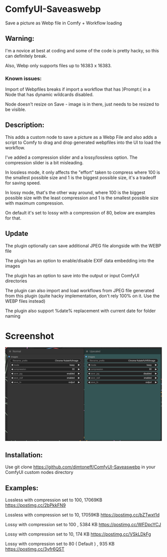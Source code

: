 # ComfyUI-Saveaswebp
Save a picture as Webp file in Comfy + Workflow loading

## Warning: 

I'm a novice at best at coding and some of the code is pretty hacky, so this can definitely break.

Also, Webp only supports files up to 16383 x 16383.

### Known issues:

Import of Webpfiles breaks if import a workflow that has }Prompt:{ in a Node that has dynamic wildcards disabled.


Node doesn't resize on Save - image is in there, just needs to be resized to be visible.

## Description:

This adds a custom node to save a picture as a Webp File and also adds a script to Comfy to drag and drop generated webpfiles into the UI to load the workflow.

I've added a compression slider and a lossy/lossless option. The compression slider is a bit misleading.

In lossless mode, it only affects the "effort" taken to compress where 100 is the smallest possible size and 1 is the biggest possible size, it's a tradeoff for saving speed.

In lossy mode, that's the other way around, where 100 is the biggest possible size with the least compression and 1 is the smallest possible size with maximum compression. 

On default it's set to lossy with a compression of 80, below are examples for that.

## Update

The plugin optionally can save additional JPEG file alongside with the WEBP file

The plugin has an option to enable/disable EXIF data embedding into the images

The plugin has an option to save into the output or input ComfyUI directories

The plugin can also import and load workflows from JPEG file generated from this plugin (quite hacky implementation, don't rely 100% on it. Use the WEBP files instead)

The plugin also support %date% replacement with current date for folder naming

# Screenshot

![image info](plugin.PNG)

## Installation: 

Use git clone https://github.com/dimtoneff/ComfyUI-Saveaswebp in your ComfyUI custom nodes directory

## Examples: 

Lossless with compression set to 100, 17069KB
https://postimg.cc/2bPkkFN9

Lossless with compression set to 10, 17059KB
https://postimg.cc/bZTwxt1d


Lossy with compression set to 100 , 5384 KB
https://postimg.cc/WFDpcYCJ


Lossy with compression set to 10, 174 KB
https://postimg.cc/VSkLDkFg


Lossy with compression set to 80 ( Default ) , 935 KB
https://postimg.cc/3yfr6QST
